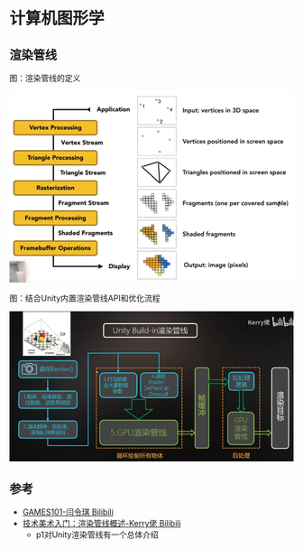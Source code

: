 # 计算机图形学

## 渲染管线

图：渲染管线的定义

<img width="600" src="../img/computer_graphics-2.png">

图：结合Unity内置渲染管线API和优化流程

<img src="../img/computer_graphics-1.png">


 
## 参考
- [GAMES101-闫令琪 Bilibili](https://www.bilibili.com/video/BV1X7411F744)
- [技术美术入门：渲染管线概述-Kerry佬 Bilibili](https://www.bilibili.com/video/BV1Q54y1G7v3)
    - p1对Unity渲染管线有一个总体介绍